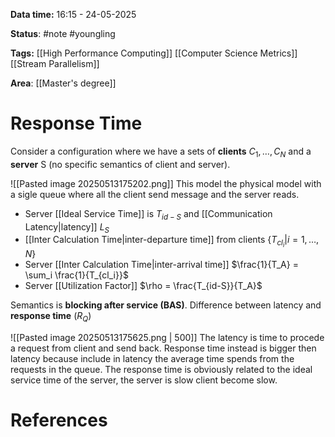 **Data time:** 16:15 - 24-05-2025

**Status**: #note #youngling 

**Tags:** [[High Performance Computing]] [[Computer Science Metrics]] [[Stream Parallelism]]

**Area**: [[Master's degree]]
# Response Time

Consider a configuration where we have a sets of **clients** $C_1, \dots, C_N$ and a **server** S (no specific semantics of client and server).

![[Pasted image 20250513175202.png]]
This model the physical model with a sigle queue where all the client send message and the server reads.

- Server [[Ideal Service Time]] is $T_{id-S}$ and [[Communication Latency|latency]] $L_S$
- [[Inter Calculation Time|inter-departure time]] from clients $\{T_{cl_i} | i = 1, \dots, N\}$
- Server [[Inter Calculation Time|inter-arrival time]] $\frac{1}{T_A} = \sum_i \frac{1}{T_{cl_i}}$
- Server [[Utilization Factor]] $\rho = \frac{T_{id-S}}{T_A}$

Semantics is **blocking after service (BAS)**. Difference between latency and **response time** ($R_Q$)

![[Pasted image 20250513175625.png | 500]]
The latency is time to procede a request from client and send back. Response time instead is bigger then latency because include in latency the average time spends from the requests in the queue. The response time is obviously related to the ideal service time of the server, the server is slow client become slow.

# References